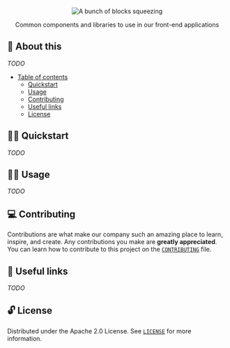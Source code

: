 <p align="center">
  <br>
   <img src="https://media.giphy.com/media/MvovQGsMBY9H2/giphy.gif" alt="A bunch of blocks squeezing" title="Design System header's GIF" />
  <br>
</p>
<p align="center">
Common components and libraries to use in our front-end applications 
</p>

## 📖 About this

_TODO_

* [Table of contents](#)
  * [Quickstart](#-quickstart)
  * [Usage](#-usage)
  * [Contributing](#-contributing)
  * [Useful links](#-useful-links)
  * [License](#-license)

## 🧙‍♂️ Quickstart

_TODO_

## 👩‍🔬 Usage

_TODO_

## 💻 Contributing

Contributions are what make our company such an amazing place to learn, inspire, and create. Any contributions you make are **greatly appreciated**. You can learn how to contribute to this project on the [`CONTRIBUTING`](CONTRIBUTING.md) file.

## 🔗 Useful links

_TODO_

## 🔓 License

Distributed under the Apache 2.0 License. See [`LICENSE`](LICENSE) for more information.
